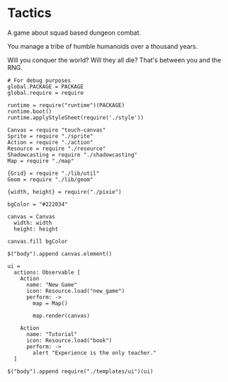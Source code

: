 Tactics
=======

A game about squad based dungeon combat.

You manage a tribe of humble humanoids over a thousand years.

Will you conquer the world? Will they all die? That's between you and the RNG.

    # For debug purposes
    global.PACKAGE = PACKAGE
    global.require = require

    runtime = require("runtime")(PACKAGE)
    runtime.boot()
    runtime.applyStyleSheet(require('./style'))

    Canvas = require "touch-canvas"
    Sprite = require "./sprite"
    Action = require "./action"
    Resource = require "./resource"
    Shadowcasting = require "./shadowcasting"
    Map = require "./map"

    {Grid} = require "./lib/util"
    Geom = require "./lib/geom"

    {width, height} = require("./pixie")
    
    bgColor = "#222034"

    canvas = Canvas
      width: width
      height: height

    canvas.fill bgColor

    $("body").append canvas.element()

    ui =
      actions: Observable [
        Action
          name: "New Game"
          icon: Resource.load("new_game")
          perform: ->
            map = Map()
            
            map.render(canvas)

        Action
          name: "Tutorial"
          icon: Resource.load("book")
          perform: ->
            alert "Experience is the only teacher."
      ]

    $("body").append require("./templates/ui")(ui)
